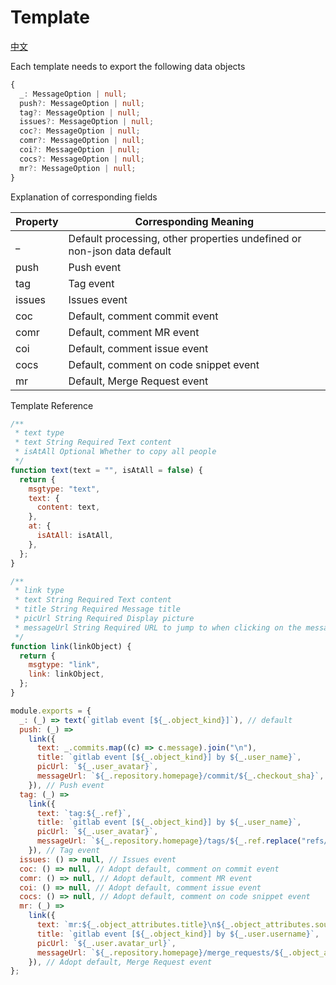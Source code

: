 # Template

[中文](./README_zh_CN.md)

Each template needs to export the following data objects

```ts
{
  _: MessageOption | null;
  push?: MessageOption | null;
  tag?: MessageOption | null;
  issues?: MessageOption | null;
  coc?: MessageOption | null;
  comr?: MessageOption | null;
  coi?: MessageOption | null;
  cocs?: MessageOption | null;
  mr?: MessageOption | null;
}
```

Explanation of corresponding fields

| Property | Corresponding Meaning                                                   |
| -------- | ----------------------------------------------------------------------- |
| \_       | Default processing, other properties undefined or non-json data default |
| push     | Push event                                                              |
| tag      | Tag event                                                               |
| issues   | Issues event                                                            |
| coc      | Default, comment commit event                                           |
| comr     | Default, comment MR event                                               |
| coi      | Default, comment issue event                                            |
| cocs     | Default, comment on code snippet event                                  |
| mr       | Default, Merge Request event                                            |

Template Reference

```js
/**
 * text type
 * text String Required Text content
 * isAtAll Optional Whether to copy all people
 */
function text(text = "", isAtAll = false) {
  return {
    msgtype: "text",
    text: {
      content: text,
    },
    at: {
      isAtAll: isAtAll,
    },
  };
}

/**
 * link type
 * text String Required Text content
 * title String Required Message title
 * picUrl String Required Display picture
 * messageUrl String Required URL to jump to when clicking on the message
 */
function link(linkObject) {
  return {
    msgtype: "link",
    link: linkObject,
  };
}

module.exports = {
  _: (_) => text(`gitlab event [${_.object_kind}]`), // default
  push: (_) =>
    link({
      text: _.commits.map((c) => c.message).join("\n"),
      title: `gitlab event [${_.object_kind}] by ${_.user_name}`,
      picUrl: `${_.user_avatar}`,
      messageUrl: `${_.repository.homepage}/commit/${_.checkout_sha}`,
    }), // Push event
  tag: (_) =>
    link({
      text: `tag:${_.ref}`,
      title: `gitlab event [${_.object_kind}] by ${_.user_name}`,
      picUrl: `${_.user_avatar}`,
      messageUrl: `${_.repository.homepage}/tags/${_.ref.replace("refs/tags/", "")}`,
    }), // Tag event
  issues: () => null, // Issues event
  coc: () => null, // Adopt default, comment on commit event
  comr: () => null, // Adopt default, comment MR event
  coi: () => null, // Adopt default, comment issue event
  cocs: () => null, // Adopt default, comment on code snippet event
  mr: (_) =>
    link({
      text: `mr:${_.object_attributes.title}\n${_.object_attributes.source_branch}->${_.object_attributes.target_branch}`,
      title: `gitlab event [${_.object_kind}] by ${_.user.username}`,
      picUrl: `${_.user.avatar_url}`,
      messageUrl: `${_.repository.homepage}/merge_requests/${_.object_attributes.id}`,
    }), // Adopt default, Merge Request event
};
```

